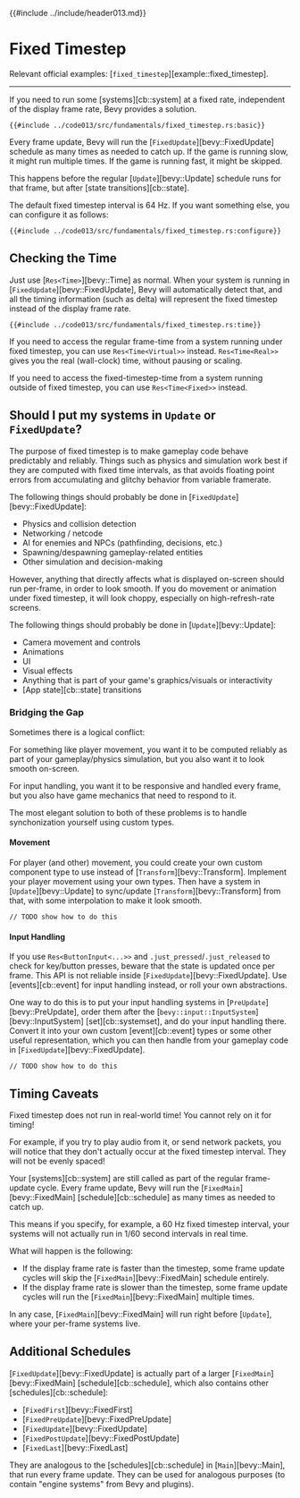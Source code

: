 {{#include ../include/header013.md}}

# Fixed Timestep

Relevant official examples:
[`fixed_timestep`][example::fixed_timestep].

---

If you need to run some [systems][cb::system] at a fixed rate, independent
of the display frame rate, Bevy provides a solution.

```rust,no_run,noplayground
{{#include ../code013/src/fundamentals/fixed_timestep.rs:basic}}
```

Every frame update, Bevy will run the [`FixedUpdate`][bevy::FixedUpdate]
schedule as many times as needed to catch up. If the game is running slow,
it might run multiple times. If the game is running fast, it might be skipped.

This happens before the regular [`Update`][bevy::Update] schedule runs for that frame,
but after [state transitions][cb::state].

The default fixed timestep interval is 64 Hz. If you want something else,
you can configure it as follows:

```rust,no_run,noplayground
{{#include ../code013/src/fundamentals/fixed_timestep.rs:configure}}
```

## Checking the Time

Just use [`Res<Time>`][bevy::Time] as normal. When your system is running in
[`FixedUpdate`][bevy::FixedUpdate], Bevy will automatically detect that,
and all the timing information (such as delta) will represent the fixed
timestep instead of the display frame rate.

```rust,no_run,noplayground
{{#include ../code013/src/fundamentals/fixed_timestep.rs:time}}
```

If you need to access the regular frame-time from a system running under
fixed timestep, you can use `Res<Time<Virtual>>` instead. `Res<Time<Real>>`
gives you the real (wall-clock) time, without pausing or scaling.

If you need to access the fixed-timestep-time from a system running outside
of fixed timestep, you can use `Res<Time<Fixed>>` instead.

## Should I put my systems in `Update` or `FixedUpdate`?

The purpose of fixed timestep is to make gameplay code behave predictably
and reliably. Things such as physics and simulation work best if they are
computed with fixed time intervals, as that avoids floating point errors
from accumulating and glitchy behavior from variable framerate.

The following things should probably be done in [`FixedUpdate`][bevy::FixedUpdate]:
 - Physics and collision detection
 - Networking / netcode
 - AI for enemies and NPCs (pathfinding, decisions, etc.)
 - Spawning/despawning gameplay-related entities
 - Other simulation and decision-making

However, anything that directly affects what is displayed on-screen should
run per-frame, in order to look smooth. If you do movement or animation under
fixed timestep, it will look choppy, especially on high-refresh-rate screens.

The following things should probably be done in [`Update`][bevy::Update]:
 - Camera movement and controls
 - Animations
 - UI
 - Visual effects
 - Anything that is part of your game's graphics/visuals or interactivity
 - [App state][cb::state] transitions

### Bridging the Gap

Sometimes there is a logical conflict:

For something like player movement, you want it to be computed reliably as part
of your gameplay/physics simulation, but you also want it to look smooth on-screen.

For input handling, you want it to be responsive and handled every frame, but
you also have game mechanics that need to respond to it.

The most elegant solution to both of these problems is to handle synchonization
yourself using custom types.

#### Movement

For player (and other) movement, you could create your own custom component
type to use instead of [`Transform`][bevy::Transform]. Implement your player
movement using your own types. Then have a system in [`Update`][bevy::Update]
to sync/update [`Transform`][bevy::Transform] from that, with some
interpolation to make it look smooth.

```rust,no_run,noplayground
// TODO show how to do this
```

#### Input Handling

If you use `Res<ButtonInput<...>>` and `.just_pressed`/`.just_released`
to check for key/button presses, beware that the state is updated once per
frame. This API is not reliable inside [`FixedUpdate`][bevy::FixedUpdate]. Use
[events][cb::event] for input handling instead, or roll your own abstractions.

One way to do this is to put your input handling systems
in [`PreUpdate`][bevy::PreUpdate], order them after the
[`bevy::input::InputSystem`][bevy::InputSystem] [set][cb::systemset], and do
your input handling there. Convert it into your own custom [event][cb::event]
types or some other useful representation, which you can then handle from
your gameplay code in [`FixedUpdate`][bevy::FixedUpdate].

```rust,no_run,noplayground
// TODO show how to do this
```

## Timing Caveats

Fixed timestep does not run in real-world time! You cannot rely on it for timing!

For example, if you try to play audio from it, or send network packets, you will
notice that they don't actually occur at the fixed timestep interval. They will
not be evenly spaced!

Your [systems][cb::system] are still called as part of the regular frame-update
cycle. Every frame update, Bevy will run the [`FixedMain`][bevy::FixedMain]
[schedule][cb::schedule] as many times as needed to catch up.

This means if you specify, for example, a 60 Hz fixed timestep interval, your
systems will not actually run in 1/60 second intervals in real time.

What will happen is the following:
 - If the display frame rate is faster than the timestep, some frame update cycles
   will skip the [`FixedMain`][bevy::FixedMain] schedule entirely.
 - If the display frame rate is slower than the timestep, some frame update cycles
   will run the [`FixedMain`][bevy::FixedMain] multiple times.

In any case, [`FixedMain`][bevy::FixedMain] will run right before [`Update`], where
your per-frame systems live.

## Additional Schedules

[`FixedUpdate`][bevy::FixedUpdate] is actually part of a larger [`FixedMain`][bevy::FixedMain]
[schedule][cb::schedule], which also contains other [schedules][cb::schedule]:

 - [`FixedFirst`][bevy::FixedFirst]
 - [`FixedPreUpdate`][bevy::FixedPreUpdate]
 - [`FixedUpdate`][bevy::FixedUpdate]
 - [`FixedPostUpdate`][bevy::FixedPostUpdate]
 - [`FixedLast`][bevy::FixedLast]

They are analogous to the [schedules][cb::schedule] in [`Main`][bevy::Main],
that run every frame update. They can be used for analogous purposes (to
contain "engine systems" from Bevy and plugins).
